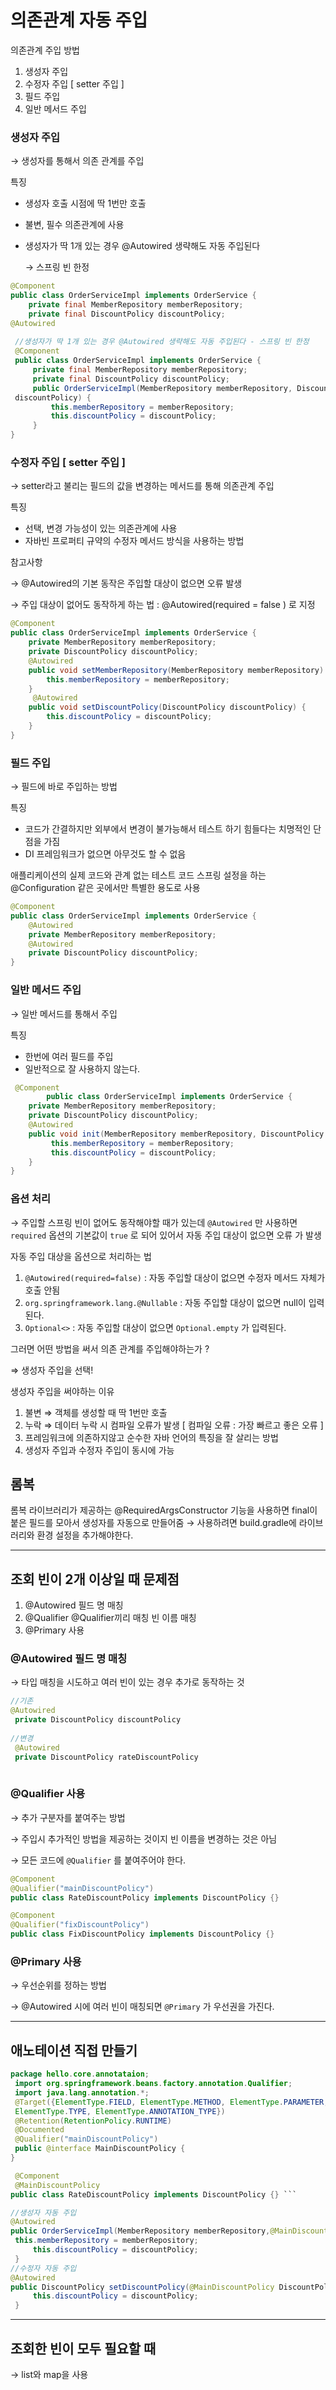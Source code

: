 # 의존관계 자동 주입

의존관계 주입 방법

1. 생성자 주입
2. 수정자 주입 [ setter 주입 ]
3. 필드 주입
4. 일반 메서드 주입

### 생성자 주입

→ 생성자를 통해서 의존 관계를 주입

특징

- 생성자 호출 시점에 딱 1번만 호출
- 불변, 필수 의존관계에 사용
- 생성자가 딱 1개 있는 경우 @Autowired 생략해도 자동 주입된다
    
    → 스프링 빈 한정
    

```java
@Component
public class OrderServiceImpl implements OrderService {
    private final MemberRepository memberRepository;
    private final DiscountPolicy discountPolicy;
@Autowired
 
 //생성자가 딱 1개 있는 경우 @Autowired 생략해도 자동 주입된다 - 스프링 빈 한정
 @Component
 public class OrderServiceImpl implements OrderService {
     private final MemberRepository memberRepository;
     private final DiscountPolicy discountPolicy;
     public OrderServiceImpl(MemberRepository memberRepository, DiscountPolicy
 discountPolicy) {
         this.memberRepository = memberRepository;
         this.discountPolicy = discountPolicy;
     }
}

```

### 수정자 주입 [ setter 주입 ]

→ setter라고 불리는 필드의 값을 변경하는 메서드를 통해 의존관계 주입

특징

- 선택, 변경 가능성이 있는 의존관계에 사용
- 자바빈 프로퍼티 규약의 수정자 메서드 방식을 사용하는 방법

참고사항

→ @Autowired의 기본 동작은 주입할 대상이 없으면 오류 발생

→ 주입 대상이 없어도 동작하게 하는 법 : @Autowired(required = false ) 로 지정

```java
@Component
public class OrderServiceImpl implements OrderService {
    private MemberRepository memberRepository;
    private DiscountPolicy discountPolicy;
    @Autowired
    public void setMemberRepository(MemberRepository memberRepository) {
        this.memberRepository = memberRepository;
    }
     @Autowired
    public void setDiscountPolicy(DiscountPolicy discountPolicy) {
        this.discountPolicy = discountPolicy;
    }
}

```

### 필드 주입

→ 필드에 바로 주입하는 방법

특징

- 코드가 간결하지만 외부에서 변경이 불가능해서 테스트 하기 힘들다는 치명적인
단점을 가짐
- DI 프레임워크가 없으면 아무것도 할 수 없음

애플리케이션의 실제 코드와 관계 없는 테스트 코드
스프링 설정을 하는 @Configuration 같은 곳에서만 특별한 용도로 사용

```java
@Component
public class OrderServiceImpl implements OrderService {
    @Autowired
    private MemberRepository memberRepository;
    @Autowired
    private DiscountPolicy discountPolicy;
}
```

### 일반 메서드 주입

→ 일반 메서드를 통해서 주입

특징

- 한번에 여러 필드를 주입
- 일반적으로 잘 사용하지 않는다.

```java
 @Component
		public class OrderServiceImpl implements OrderService {
    private MemberRepository memberRepository;
    private DiscountPolicy discountPolicy;
    @Autowired
    public void init(MemberRepository memberRepository, DiscountPolicy discountPolicy) {
         this.memberRepository = memberRepository;
         this.discountPolicy = discountPolicy;
	} 
}
```

### 옵션 처리

→ 주입할 스프링 빈이 없어도 동작해야할 때가 있는데 
    `@Autowired` 만 사용하면 `required` 옵션의 기본값이 `true` 로 되어 있어서 
    자동 주입 대상이 없으면 오류 가 발생

자동 주입 대상을 옵션으로 처리하는 법

1. `@Autowired(required=false)` : 자동 주입할 대상이 없으면 수정자 메서드 자체가 호출 안됨 
2. `org.springframework.lang.@Nullable` : 자동 주입할 대상이 없으면 null이 입력된다. 
3. `Optional<>` : 자동 주입할 대상이 없으면 `Optional.empty` 가 입력된다.

그러면 어떤 방법을 써서 의존 관계를 주입해야하는가 ?

⇒ 생성자 주입을 선택!

생성자 주입을 써야하는 이유

1. 불변 ⇒ 객체를 생성할 때 딱 1번만 호출
2. 누락 ⇒ 데이터 누락 시 컴파일 오류가 발생 [ 컴파일 오류 : 가장 빠르고 좋은 오류 ]
3. 프레임워크에 의존하지않고 순수한 자바 언어의 특징을 잘 살리는 방법
4. 생성자 주입과 수정자 주입이 동시에 가능

## 롬복

롬복 라이브러리가 제공하는 @RequiredArgsConstructor 기능을 사용하면 
final이 붙은 필드를 모아서 생성자를 자동으로 만들어줌
→ 사용하려면 build.gradle에 라이브러리와 환경 설정을 추가해야한다.

---

## 조회 빈이 2개 이상일 때 문제점

1. @Autowired 필드 명 매칭
2. @Qualifier @Qualifier끼리 매칭 빈 이름 매칭
3. @Primary 사용

### @Autowired 필드 명 매칭

→ 타입 매칭을 시도하고 여러 빈이 있는 경우 추가로 동작하는 것

```java
//기존
@Autowired
 private DiscountPolicy discountPolicy
 
//변경
 @Autowired
 private DiscountPolicy rateDiscountPolicy
 
```

### @Qualifier **사용**

→ 추가 구분자를 붙여주는 방법

→ 주입시 추가적인 방법을 제공하는 것이지 빈 이름을 변경하는 것은 아님

→ 모든 코드에 `@Qualifier` 를 붙여주어야 한다.

```java
@Component
@Qualifier("mainDiscountPolicy")
public class RateDiscountPolicy implements DiscountPolicy {} 

@Component
@Qualifier("fixDiscountPolicy")
public class FixDiscountPolicy implements DiscountPolicy {}
```

### @Primary **사용**

→ 우선순위를 정하는 방법

→ @Autowired 시에 여러 빈이 매칭되면 `@Primary` 가 우선권을 가진다.

---

## 애노테이션 직접 만들기

```java
package hello.core.annotataion;
 import org.springframework.beans.factory.annotation.Qualifier;
 import java.lang.annotation.*;
 @Target({ElementType.FIELD, ElementType.METHOD, ElementType.PARAMETER,
 ElementType.TYPE, ElementType.ANNOTATION_TYPE})
 @Retention(RetentionPolicy.RUNTIME)
 @Documented
 @Qualifier("mainDiscountPolicy")
 public @interface MainDiscountPolicy {
}

 @Component
 @MainDiscountPolicy
public class RateDiscountPolicy implements DiscountPolicy {} ```

//생성자 자동 주입
@Autowired
public OrderServiceImpl(MemberRepository memberRepository,@MainDiscountPolicy DiscountPolicy discountPolicy) {
 this.memberRepository = memberRepository;
     this.discountPolicy = discountPolicy;
 }
//수정자 자동 주입
@Autowired
public DiscountPolicy setDiscountPolicy(@MainDiscountPolicy DiscountPolicy discountPolicy) {
     this.discountPolicy = discountPolicy;
 }
```

---

## 조회한 빈이 모두 필요할 때

→ list와 map을 사용

